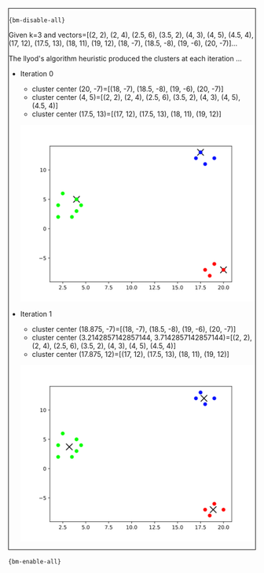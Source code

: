 <div style="border:1px solid black;">

`{bm-disable-all}`

Given k=3 and vectors=[(2, 2), (2, 4), (2.5, 6), (3.5, 2), (4, 3), (4, 5), (4.5, 4), (17, 12), (17.5, 13), (18, 11), (19, 12), (18, -7), (18.5, -8), (19, -6), (20, -7)]...

The llyod's algorithm heuristic produced the clusters at each iteration ...

 * Iteration 0

    * cluster center (20, -7)=[(18, -7), (18.5, -8), (19, -6), (20, -7)]
    * cluster center (4, 5)=[(2, 2), (2, 4), (2.5, 6), (3.5, 2), (4, 3), (4, 5), (4.5, 4)]
    * cluster center (17.5, 13)=[(17, 12), (17.5, 13), (18, 11), (19, 12)]

   ![k-means 2D plot](ch8_480aa00feb2ee8281c51345a4710fe4c_plot0.svg)

 * Iteration 1

    * cluster center (18.875, -7)=[(18, -7), (18.5, -8), (19, -6), (20, -7)]
    * cluster center (3.2142857142857144, 3.7142857142857144)=[(2, 2), (2, 4), (2.5, 6), (3.5, 2), (4, 3), (4, 5), (4.5, 4)]
    * cluster center (17.875, 12)=[(17, 12), (17.5, 13), (18, 11), (19, 12)]

   ![k-means 2D plot](ch8_480aa00feb2ee8281c51345a4710fe4c_plot1.svg)

</div>

`{bm-enable-all}`


